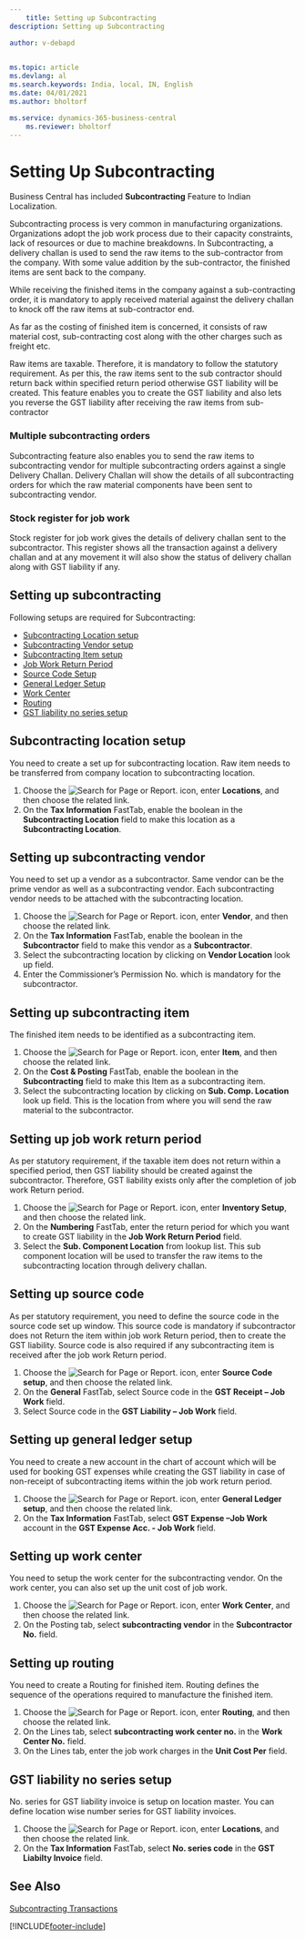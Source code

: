 ```yaml
---
    title: Setting up Subcontracting
description: Setting up Subcontracting

author: v-debapd

    
ms.topic: article
ms.devlang: al
ms.search.keywords: India, local, IN, English
ms.date: 04/01/2021
ms.author: bholtorf

ms.service: dynamics-365-business-central
    ms.reviewer: bholtorf
---
```


# Setting Up Subcontracting


Business Central has included **Subcontracting** Feature to Indian Localization.

Subcontracting process is very common in manufacturing organizations. Organizations adopt the job work process due to their capacity constraints, lack of resources or due to machine breakdowns. In Subcontracting, a delivery challan is used to send the raw items to the sub-contractor from the company. With some value addition by the sub-contractor, the finished items are sent back to the company.

While receiving the finished items in the company against a sub-contracting order, it is mandatory to apply received material against the delivery challan to knock off the raw items at sub-contractor end.

As far as the costing of finished item is concerned, it consists of raw material cost, sub-contracting cost along with the other charges such as freight etc. 

Raw items are taxable. Therefore, it is mandatory to follow the statutory requirement. As per this, the raw items sent to the sub contractor should return back within specified return period otherwise GST liability will be created. This feature enables you to create the GST liability and also lets you reverse the GST liability after receiving the raw items from sub- contractor

### Multiple subcontracting orders

Subcontracting feature also enables you to send the raw items to subcontracting vendor for multiple subcontracting orders against a single Delivery Challan. Delivery Challan will show the details of all subcontracting orders for which the raw material components have been sent to subcontracting vendor.

### Stock register for job work

Stock register for job work gives the details of delivery challan sent to the subcontractor. This register shows all the transaction against a delivery challan and at any movement it will also show the status of delivery challan along with GST liability if any.

## Setting up subcontracting 

Following setups are required for Subcontracting:

- [Subcontracting Location setup](subcontracting-001-basic-setup.md#subcontracting-location-setup)
- [Subcontracting Vendor setup](subcontracting-001-basic-setup.md#setting-up-subcontracting-vendor)
- [Subcontracting Item setup](subcontracting-001-basic-setup.md#setting-up-subcontracting-item)
- [Job Work Return Period](subcontracting-001-basic-setup.md#setting-up-job-work-return-period)
- [Source Code Setup](subcontracting-001-basic-setup.md#setting-up-source-code)
- [General Ledger Setup](subcontracting-001-basic-setup.md#setting-up-general-ledger-setup)
- [Work Center](subcontracting-001-basic-setup.md#setting-up-work-center)
- [Routing](subcontracting-001-basic-setup.md#setting-up-routing)
- [GST liability no series setup](subcontracting-001-basic-setup.md#gst-liability-no-series-setup)


## Subcontracting location setup

You need to create a set up for subcontracting location. Raw item needs to be transferred from company location to subcontracting location.

1. Choose the ![Search for Page or Report.](image/search_small.png "Search for Page or Report icon") icon, enter **Locations**, and then choose the related link.
2. On the **Tax Information** FastTab, enable the boolean in the **Subcontracting Location** field to make this location as a **Subcontracting Location**.

## Setting up subcontracting vendor 

You need to set up a vendor as a subcontractor. Same vendor can be the prime vendor as well as a subcontracting vendor. Each subcontracting vendor needs to be attached with the subcontracting location.

1. Choose the ![Search for Page or Report.](image/search_small.png "Search for Page or Report icon") icon, enter **Vendor**, and then choose the related link.
2. On the **Tax Information** FastTab, enable the boolean in the **Subcontractor** field to make this vendor as a **Subcontractor**.
3. Select the subcontracting location by clicking on **Vendor Location** look up field. 
4. Enter the Commissioner’s Permission No. which is mandatory for the subcontractor. 

## Setting up subcontracting item 

The finished item needs to be identified as a subcontracting item.

1. Choose the ![Search for Page or Report.](image/search_small.png "Search for Page or Report icon") icon, enter **Item**, and then choose the related link.
2. On the **Cost & Posting** FastTab, enable the boolean in the **Subcontracting** field to make this Item as a subcontracting item.
3. Select the subcontracting location by clicking on **Sub. Comp. Location** look up field. This is the location from where you will send the raw material to the subcontractor. 


## Setting up job work return period

As per statutory requirement, if the taxable item does not return within a specified period, then GST liability should be created against the subcontractor. Therefore, GST liability exists only after the completion of job work Return period. 

1. Choose the ![Search for Page or Report.](image/search_small.png "Search for Page or Report icon") icon, enter **Inventory Setup**, and then choose the related link.
2. On the **Numbering** FastTab, enter the return period for which you want to create GST liability in the **Job Work Return Period** field.
3. Select the **Sub. Component Location** from lookup list. This sub component location will be used to transfer the raw items to the subcontracting location through delivery challan.

## Setting up source code

As per statutory requirement, you need to define the source code in the source code set up window. This source code is mandatory if subcontractor does not Return the item within job work Return period, then to create the GST liability. Source code is also required if any subcontracting item is received after the job work Return period.

1. Choose the ![Search for Page or Report.](image/search_small.png "Search for Page or Report icon") icon, enter **Source Code setup**, and then choose the related link.
2. On the **General** FastTab, select Source code in the **GST Receipt – Job Work** field. 
3. Select Source code in the **GST Liability – Job Work** field.


## Setting up general ledger setup

You need to create a new account in the chart of account which will be used for booking GST expenses while creating the GST liability in case of non-receipt of subcontracting items within the job work return period.

1. Choose the ![Search for Page or Report.](image/search_small.png "Search for Page or Report icon") icon, enter **General Ledger setup**, and then choose the related link.
2. On the **Tax Information** FastTab, select **GST Expense –Job Work** account in the **GST Expense Acc. - Job Work** field.
        

## Setting up work center

You need to setup the work center for the subcontracting vendor. On the work center, you can also set up the unit cost of job work.

1.  Choose the ![Search for Page or Report.](image/search_small.png "Search for Page or Report icon") icon, enter **Work Center**, and then choose the related link.
2. On the Posting tab, select **subcontracting vendor** in the **Subcontractor No.** field.

## Setting up routing

You need to create a Routing for finished item. Routing defines the sequence of the operations required to manufacture the finished item.

1. Choose the ![Search for Page or Report.](image/search_small.png "Search for Page or Report icon") icon, enter **Routing**, and then choose the related link.
2. On the Lines tab, select **subcontracting work center no.** in the **Work Center No.** field. 
3. On the  Lines tab, enter the job work charges in the **Unit Cost Per** field.


## GST liability no series setup

No. series for GST liability invoice is setup on location master. You can define location wise number series for GST liability invoices.

1. Choose the ![Search for Page or Report.](image/search_small.png "Search for Page or Report icon") icon, enter **Locations**, and then choose the related link.
2. On the **Tax Information** FastTab, select **No. series code** in the **GST Liabilty Invoice** field.

## See Also 
[Subcontracting Transactions](Subcontracting-Transactions.md)







[!INCLUDE[footer-include](../../includes/footer-banner.md)]